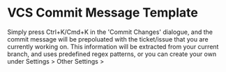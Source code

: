 # VCS Commit Message Template
<!-- Plugin description -->
Simply press Ctrl+K/Cmd+K in the 'Commit Changes' dialogue, and the commit message will be prepoluated with the ticket/issue
that you are currently working on. This information will be extracted from your current branch, and uses predefined regex patterns,
 or you can create your own under Settings > Other Settings >
<!-- Plugin description end -->
